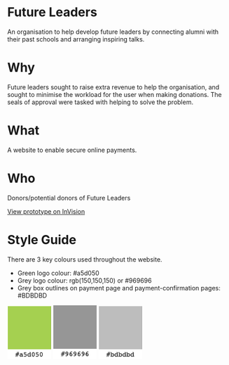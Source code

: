# Future Leaders

An organisation to help develop future leaders by connecting alumni with their past schools and arranging inspiring talks.

# Why

Future leaders sought to raise extra revenue to help the organisation, and sought to minimise the workload for the user when making donations. The seals of approval were tasked with helping to solve the problem.

# What

A website to enable secure online payments.

# Who

Donors/potential donors of Future Leaders


[View prototype on InVision](https://invis.io/Y79R7D856#/211438587_Landing_Page)

# Style Guide

There are 3 key colours used throughout the website.

- Green logo colour: #a5d050
- Grey logo colour: rgb(150,150,150) or #969696
- Grey box outlines on payment page and payment-confirmation pages: #BDBDBD

<img src="docs/images/logogreen.png" width="100"/>
<img src="docs/images/logogrey.png" width="100"/>
<img src="docs/images/lightgrey.png" width="100"/>
